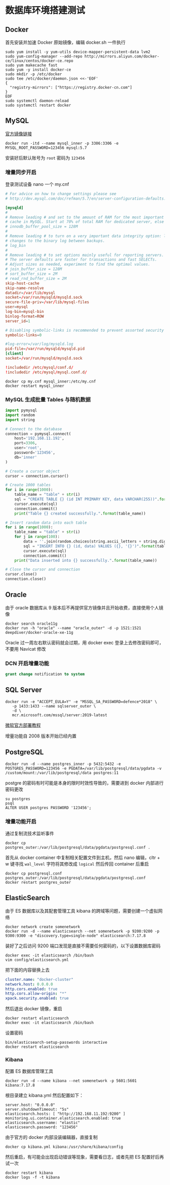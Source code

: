 # 数据库环境搭建测试

## Docker

首先安装并加速 Docker 原始镜像，编辑 docker.sh 一件执行

```shell
sudo yum install -y yum-utils device-mapper-persistent-data lvm2
sudo yum-config-manager --add-repo http://mirrors.aliyun.com/docker-ce/linux/centos/docker-ce.repo
sudo yum makecache fast
sudo yum -y install docker-ce
sudo mkdir -p /etc/docker
sudo tee /etc/docker/daemon.json <<-'EOF'
{
  "registry-mirrors": ["https://registry.docker-cn.com"]
}
EOF
sudo systemctl daemon-reload
sudo systemctl restart docker
```

## MySQL

[官方镜像链接](https://hub.docker.com/_/mysql)

```shell
docker run -itd --name mysql_inner -p 3306:3306 -e MYSQL_ROOT_PASSWORD=123456 mysql:5.7
```

安装好后默认账号为 `root` 密码为 `123456`

### 增量同步开启

登录测试设备 nano 一个 my.cnf

```cnf
# For advice on how to change settings please see
# http://dev.mysql.com/doc/refman/5.7/en/server-configuration-defaults.html

[mysqld]
#
# Remove leading # and set to the amount of RAM for the most important data
# cache in MySQL. Start at 70% of total RAM for dedicated server, else 10%.
# innodb_buffer_pool_size = 128M
#
# Remove leading # to turn on a very important data integrity option: logging
# changes to the binary log between backups.
# log_bin
#
# Remove leading # to set options mainly useful for reporting servers.
# The server defaults are faster for transactions and fast SELECTs.
# Adjust sizes as needed, experiment to find the optimal values.
# join_buffer_size = 128M
# sort_buffer_size = 2M
# read_rnd_buffer_size = 2M
skip-host-cache
skip-name-resolve
datadir=/var/lib/mysql
socket=/var/run/mysqld/mysqld.sock
secure-file-priv=/var/lib/mysql-files
user=mysql
log-bin=mysql-bin
binlog-format=ROW
server_id=1

# Disabling symbolic-links is recommended to prevent assorted security risks
symbolic-links=0

#log-error=/var/log/mysqld.log
pid-file=/var/run/mysqld/mysqld.pid
[client]
socket=/var/run/mysqld/mysqld.sock

!includedir /etc/mysql/conf.d/
!includedir /etc/mysql/mysql.conf.d/
```

```shell
docker cp my.cnf mysql_inner:/etc/my.cnf
docker restart mysql_inner
```

### MySQL 生成批量 Tables 与随机数据

```python
import pymysql
import random
import string 

# Connect to the database
connection = pymysql.connect(
    host='192.168.11.192',
    port=3306,
    user='root',
    password='123456',
    db='inner'
)

# Create a cursor object
cursor = connection.cursor()

# Create 1000 tables
for i in range(1000):
    table_name = "table" + str(i)
    sql = "CREATE TABLE {} (id INT PRIMARY KEY, data VARCHAR(255))".format(table_name)
    cursor.execute(sql)
    connection.commit()
    print("Table {} created successfully.".format(table_name))

# Insert random data into each table
for i in range(1000):
    table_name = "table" + str(i)
    for j in range(100):
        data = ''.join(random.choices(string.ascii_letters + string.digits, k=255))
        sql = "INSERT INTO {} (id, data) VALUES ({}, '{}')".format(table_name, j, data)
        cursor.execute(sql)
        connection.commit()
    print("Data inserted into {} successfully.".format(table_name))

# Close the cursor and connection
cursor.close()
connection.close()
```

## Oracle

由于 oracle 数据库从 9 版本后不再提供官方镜像并且开始收费，直接使用个人镜像

```shell
docker search oracle11g
docker run -h "oracle" --name "oracle_outer" -d -p 1521:1521 deepdiver/docker-oracle-xe-11g
```

Oracle 过一周左右默认密码就会过期，用 docker exec 登录上去修改密码即可，不要用 Navicat 修改

### DCN 开启增量功能

```sql
grant change notification to system
```

## SQL Server

```shell
docker run -e "ACCEPT_EULA=Y" -e "MSSQL_SA_PASSWORD=defence*2018" \
   -p 1433:1433 --name sqlserver_outer \
   -d \
   mcr.microsoft.com/mssql/server:2019-latest
```

[微软官方部署教程](https://learn.microsoft.com/zh-cn/sql/linux/quickstart-install-connect-docker?view=sql-server-linux-ver15&preserve-view=true&pivots=cs1-bash)

增量功能自 2008 版本开始已经内置

## PostgreSQL

```shell
docker run -d --name postgres_inner -p 5432:5432 -e POSTGRES_PASSWORD=123456 -e PGDATA=/var/lib/postgresql/data/pgdata -v /custom/mount:/var/lib/postgresql/data postgres:11
```

postgre 的密码有时可能是本身的限时时效性导致的，需要进到 docker 内部进行密码更改

```shell
su postgres
psql
ALTER USER postgres PASSWORD '123456';
```

### 增量功能开启

通过复制流技术监听事件

```shell
docker cp postgres_outer:/var/lib/postgresql/data/pgdata/postgresql.conf .
```

首先从 docker container 中复制相关配置文件到主机，然后 nano 编辑，cltr + w 键寻找 `wal_level` 字符将其修改成 `logical` 然后传回 container 后重启

```shell
docker cp postgresql.conf postgres_outer:/var/lib/postgresql/data/pgdata/postgresql.conf
docker restart postgres_outer
```

## ElasticSearch

由于 ES 数据库以及其配套管理工具 kibana 的跨域等问题，需要创建一个虚拟网络

```shell
docker network create somenetwork
docker run -d --name elasticsearch --net somenetwork -p 9200:9200 -p 9300:9300 -e "discovery.type=single-node" elasticsearch:7.17.8
```

装好了之后访问 9200 端口发现是直接不需要任何密码的，以下设置数据库密码

```shell
docker exec -it elasticsearch /bin/bash
vim config/elasticsearch.yml
```

把下面的内容替换上去

```yml
cluster.name: "docker-cluster"
network.host: 0.0.0.0
http.cors.enabled: true
http.cors.allow-origin: "*"
xpack.security.enabled: true
```

然后退出 docker 镜像，重启

```shell
docker restart elasticsearch
docker exec -it elasticsearch /bin/bash
```

设置密码

```shell
bin/elasticsearch-setup-passwords interactive
docker restart elasticsearch
```

### Kibana

配置 ES 数据库管理工具

```shell
docker run -d --name kibana --net somenetwork -p 5601:5601 kibana:7.17.8
```

根目录建立 kibana.yml 然后配置如下：

```shell
server.host: "0.0.0.0"
server.shutdownTimeout: "5s"
elasticsearch.hosts: [ "http://192.168.11.192:9200" ]
monitoring.ui.container.elasticsearch.enabled: true
elasticsearch.username: "elastic"
elasticsearch.password: "123456"
```

由于官方的 docker 内部没装编辑器，直接复制

```shell
docker cp kibana.yml kibana:/usr/share/kibana/config
```

然后重启，有可能会出现启动错误等现象，需要看日志，或者先把 ES 配置好后再试一次

```shell
docker restart kibana
docker logs -f -t kibana
```